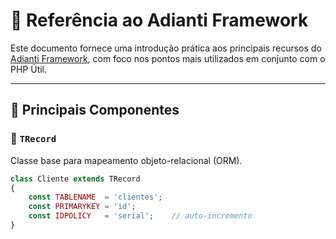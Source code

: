 # 📘 Referência ao Adianti Framework

Este documento fornece uma introdução prática aos principais recursos do [Adianti Framework](https://adiantiframework.com.br/api?index=indices/files), com foco nos pontos mais utilizados em conjunto com o PHP Útil.

---

## 🧱 Principais Componentes

### 🔹 `TRecord`
Classe base para mapeamento objeto-relacional (ORM).

```php
class Cliente extends TRecord
{
    const TABLENAME  = 'clientes';
    const PRIMARYKEY = 'id';
    const IDPOLICY   = 'serial';    // auto-incremento
}
